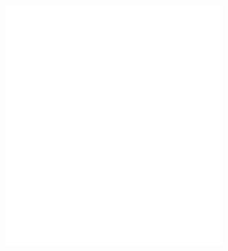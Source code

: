 <p align="center">
  <img src="https://github.com/jiachengxu/jiachengxu/blob/master/github-metrics.svg" />
</p>

